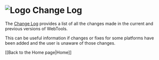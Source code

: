 # ![Logo](https://github.com/ukdtom/WebTools.bundle/blob/master/Wiki/WebTools/Logos/WebTools-48x48.png) Change Log 

The [Change Log](https://github.com/ukdtom/WebTools.bundle/wiki/ChangeLog) provides a list of all the changes made in the current and previous versions of WebTools.

This can be useful information if changes or fixes for some platforms have been added and the user is unaware of those changes.

[[Back to the Home page|Home]]